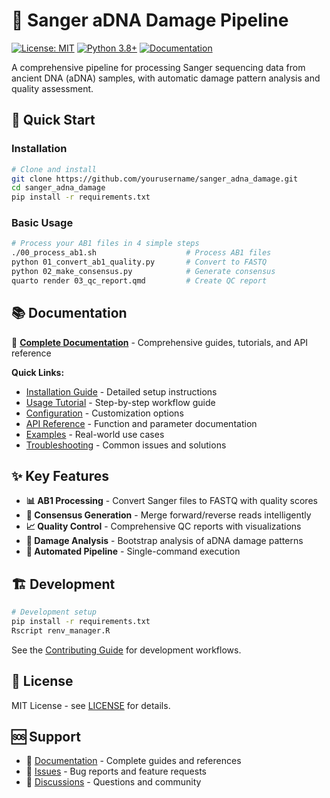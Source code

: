 # 🧬 Sanger aDNA Damage Pipeline

[![License: MIT](https://img.shields.io/badge/License-MIT-yellow.svg)](https://opensource.org/licenses/MIT)
[![Python 3.8+](https://img.shields.io/badge/python-3.8+-blue.svg)](https://www.python.org/downloads/)
[![Documentation](https://img.shields.io/badge/docs-sphinx-blue.svg)](docs/)

A comprehensive pipeline for processing Sanger sequencing data from ancient DNA (aDNA) samples, with automatic damage pattern analysis and quality assessment.

## 🚀 Quick Start

### Installation

```bash
# Clone and install
git clone https://github.com/yourusername/sanger_adna_damage.git
cd sanger_adna_damage
pip install -r requirements.txt
```

### Basic Usage

```bash
# Process your AB1 files in 4 simple steps
./00_process_ab1.sh                    # Process AB1 files
python 01_convert_ab1_quality.py       # Convert to FASTQ
python 02_make_consensus.py            # Generate consensus
quarto render 03_qc_report.qmd         # Create QC report
```

## 📚 Documentation

📖 **[Complete Documentation](docs/)** - Comprehensive guides, tutorials, and API reference

**Quick Links:**
- [Installation Guide](docs/installation.html) - Detailed setup instructions
- [Usage Tutorial](docs/usage.html) - Step-by-step workflow guide  
- [Configuration](docs/configuration.html) - Customization options
- [API Reference](docs/api.html) - Function and parameter documentation
- [Examples](docs/examples.html) - Real-world use cases
- [Troubleshooting](docs/troubleshooting.html) - Common issues and solutions

## ✨ Key Features

- **📊 AB1 Processing** - Convert Sanger files to FASTQ with quality scores
- **🔗 Consensus Generation** - Merge forward/reverse reads intelligently  
- **📈 Quality Control** - Comprehensive QC reports with visualizations
- **🧪 Damage Analysis** - Bootstrap analysis of aDNA damage patterns
- **🔧 Automated Pipeline** - Single-command execution

## 🏗️ Development

```bash
# Development setup
pip install -r requirements.txt
Rscript renv_manager.R
```

See the [Contributing Guide](docs/contributing.html) for development workflows.

## 📝 License

MIT License - see [LICENSE](LICENSE) for details.

## 🆘 Support

- 📖 [Documentation](docs/) - Complete guides and references
- 🐛 [Issues](https://github.com/yourusername/sanger_adna_damage/issues) - Bug reports and feature requests
- 💬 [Discussions](https://github.com/yourusername/sanger_adna_damage/discussions) - Questions and community
